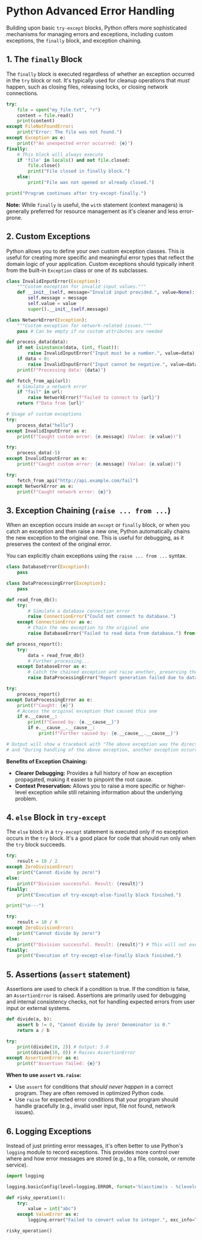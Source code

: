# Python Advanced Error Handling

Building upon basic `try-except` blocks, Python offers more sophisticated mechanisms for managing errors and exceptions, including custom exceptions, the `finally` block, and exception chaining.

## 1. The `finally` Block

The `finally` block is executed regardless of whether an exception occurred in the `try` block or not. It's typically used for cleanup operations that *must* happen, such as closing files, releasing locks, or closing network connections.

```python
try:
    file = open("my_file.txt", "r")
    content = file.read()
    print(content)
except FileNotFoundError:
    print("Error: The file was not found.")
except Exception as e:
    print(f"An unexpected error occurred: {e}")
finally:
    # This block will always execute
    if 'file' in locals() and not file.closed:
        file.close()
        print("File closed in finally block.")
    else:
        print("File was not opened or already closed.")

print("Program continues after try-except-finally.")
```

**Note:** While `finally` is useful, the `with` statement (context managers) is generally preferred for resource management as it's cleaner and less error-prone.

## 2. Custom Exceptions

Python allows you to define your own custom exception classes. This is useful for creating more specific and meaningful error types that reflect the domain logic of your application. Custom exceptions should typically inherit from the built-in `Exception` class or one of its subclasses.

```python
class InvalidInputError(Exception):
    """Custom exception for invalid input values."""
    def __init__(self, message="Invalid input provided.", value=None):
        self.message = message
        self.value = value
        super().__init__(self.message)

class NetworkError(Exception):
    """Custom exception for network-related issues."""
    pass # Can be empty if no custom attributes are needed

def process_data(data):
    if not isinstance(data, (int, float)):
        raise InvalidInputError("Input must be a number.", value=data)
    if data < 0:
        raise InvalidInputError("Input cannot be negative.", value=data)
    print(f"Processing data: {data}")

def fetch_from_api(url):
    # Simulate a network error
    if "fail" in url:
        raise NetworkError(f"Failed to connect to {url}")
    return f"Data from {url}"

# Usage of custom exceptions
try:
    process_data("hello")
except InvalidInputError as e:
    print(f"Caught custom error: {e.message} (Value: {e.value})")

try:
    process_data(-5)
except InvalidInputError as e:
    print(f"Caught custom error: {e.message} (Value: {e.value})")

try:
    fetch_from_api("http://api.example.com/fail")
except NetworkError as e:
    print(f"Caught network error: {e}")
```

## 3. Exception Chaining (`raise ... from ...`)

When an exception occurs inside an `except` or `finally` block, or when you catch an exception and then raise a new one, Python automatically chains the new exception to the original one. This is useful for debugging, as it preserves the context of the original error.

You can explicitly chain exceptions using the `raise ... from ...` syntax.

```python
class DatabaseError(Exception):
    pass

class DataProcessingError(Exception):
    pass

def read_from_db():
    try:
        # Simulate a database connection error
        raise ConnectionError("Could not connect to database.")
    except ConnectionError as e:
        # Chain the new exception to the original one
        raise DatabaseError("Failed to read data from database.") from e

def process_report():
    try:
        data = read_from_db()
        # Further processing...
    except DatabaseError as e:
        # Catch the chained exception and raise another, preserving the chain
        raise DataProcessingError("Report generation failed due to database issue.") from e

try:
    process_report()
except DataProcessingError as e:
    print(f"Caught: {e}")
    # Access the original exception that caused this one
    if e.__cause__:
        print(f"Caused by: {e.__cause__}")
        if e.__cause__.__cause__:
            print(f"Further caused by: {e.__cause__.__cause__}")

# Output will show a traceback with "The above exception was the direct cause of the following exception:"
# and "During handling of the above exception, another exception occurred:"
```

**Benefits of Exception Chaining:**
-   **Clearer Debugging:** Provides a full history of how an exception propagated, making it easier to pinpoint the root cause.
-   **Context Preservation:** Allows you to raise a more specific or higher-level exception while still retaining information about the underlying problem.

## 4. `else` Block in `try-except`

The `else` block in a `try-except` statement is executed only if no exception occurs in the `try` block. It's a good place for code that should run only when the `try` block succeeds.

```python
try:
    result = 10 / 2
except ZeroDivisionError:
    print("Cannot divide by zero!")
else:
    print(f"Division successful. Result: {result}")
finally:
    print("Execution of try-except-else-finally block finished.")

print("\n---")

try:
    result = 10 / 0
except ZeroDivisionError:
    print("Cannot divide by zero!")
else:
    print(f"Division successful. Result: {result}") # This will not execute
finally:
    print("Execution of try-except-else-finally block finished.")
```

## 5. Assertions (`assert` statement)

Assertions are used to check if a condition is true. If the condition is false, an `AssertionError` is raised. Assertions are primarily used for debugging and internal consistency checks, not for handling expected errors from user input or external systems.

```python
def divide(a, b):
    assert b != 0, "Cannot divide by zero! Denominator is 0."
    return a / b

try:
    print(divide(10, 2)) # Output: 5.0
    print(divide(10, 0)) # Raises AssertionError
except AssertionError as e:
    print(f"Assertion failed: {e}")
```

**When to use `assert` vs. `raise`:**
-   Use `assert` for conditions that *should never happen* in a correct program. They are often removed in optimized Python code.
-   Use `raise` for expected error conditions that your program should handle gracefully (e.g., invalid user input, file not found, network issues).

## 6. Logging Exceptions

Instead of just printing error messages, it's often better to use Python's `logging` module to record exceptions. This provides more control over where and how error messages are stored (e.g., to a file, console, or remote service).

```python
import logging

logging.basicConfig(level=logging.ERROR, format='%(asctime)s - %(levelname)s - %(message)s')

def risky_operation():
    try:
        value = int("abc")
    except ValueError as e:
        logging.error("Failed to convert value to integer.", exc_info=True) # exc_info=True adds traceback

risky_operation()
```